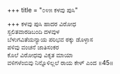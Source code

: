 +++
title = "೦೪೫ ಕಳವು ಪುಸಿ"

+++
ಕಳವು ಪುಸಿ ಹಾದರ ವಿರೋಧ  
ಸ್ಖಲಿತವಾರಡಿಬಂದಿ ದಳವುಳ  
ಬೆಳುಗವಿತೆಯನ್ಯಾಯ ಪರಿಭವ ಠಕ್ಕು ಡೊಳ್ಳಾಸ  
ಪಳಿವು ವಂಚನೆ ಜಾತಿಸಂಕರ   
ಕೊಲೆ ವಿರೋಧವು ವಿಕೃತ ಮಾಯಾ  
ವಳಿಗಳೆಂಬಿವು ನಿನ್ನೊಳಿಲ್ಲಲೆ ರಾಯ ಕೇಳ್ ಎಂದ     ॥45॥